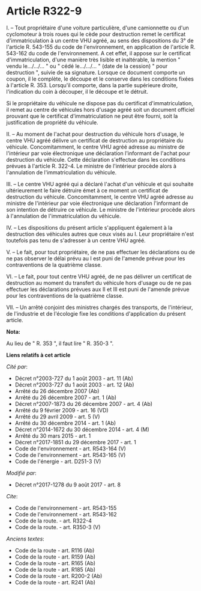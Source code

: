 # Article R322-9

I. – Tout propriétaire d'une voiture particulière, d'une camionnette ou d'un cyclomoteur à trois roues qui le cède pour
destruction remet le certificat d'immatriculation à un centre VHU agréé, au sens des dispositions du 3° de l'article R.
543-155 du code de l'environnement, en application de l'article R. 543-162 du code de l'environnement. A cet effet, il appose
sur le certificat d'immatriculation, d'une manière très lisible et inaltérable, la mention " vendu le.../.../... " ou " cédé
le.../.../... " (date de la cession) " pour destruction ", suivie de sa signature. Lorsque ce document comporte un coupon, il
le complète, le découpe et le conserve dans les conditions fixées à l'article R. 353. Lorsqu'il comporte, dans la partie
supérieure droite, l'indication du coin à découper, il le découpe et le détruit. 

Si le propriétaire du véhicule ne dispose pas du certificat d'immatriculation, il remet au centre de véhicules hors d'usage
agréé soit un document officiel prouvant que le certificat d'immatriculation ne peut être fourni, soit la justification de
propriété du véhicule. 

II. – Au moment de l'achat pour destruction du véhicule hors d'usage, le centre VHU agréé délivre un certificat de
destruction au propriétaire du véhicule. Concomitamment, le centre VHU agréé adresse au ministre de l'intérieur par voie
électronique une déclaration l'informant de l'achat pour destruction du véhicule. Cette déclaration s'effectue dans les
conditions prévues à l'article R. 322-4. Le ministre de l'intérieur procède alors à l'annulation de l'immatriculation du
véhicule. 

III. – Le centre VHU agréé qui a déclaré l'achat d'un véhicule et qui souhaite ultérieurement le faire détruire émet à ce
moment un certificat de destruction du véhicule. Concomitamment, le centre VHU agréé adresse au ministre de l'intérieur par
voie électronique une déclaration l'informant de son intention de détruire ce véhicule. Le ministre de l'intérieur procède
alors à l'annulation de l'immatriculation du véhicule. 

IV. – Les dispositions du présent article s'appliquent également à la destruction des véhicules autres que ceux visés au I.
Leur propriétaire n'est toutefois pas tenu de s'adresser à un centre VHU agréé. 

V. – Le fait, pour tout propriétaire, de ne pas effectuer les déclarations ou de ne pas observer le délai prévu au I est puni
de l'amende prévue pour les contraventions de la quatrième classe. 

VI. – Le fait, pour tout centre VHU agréé, de ne pas délivrer un certificat de destruction au moment du transfert du véhicule
hors d'usage ou de ne pas effectuer les déclarations prévues aux II et III est puni de l'amende prévue pour les
contraventions de la quatrième classe. 

VII. – Un arrêté conjoint des ministres chargés des transports, de l'intérieur, de l'industrie et de l'écologie fixe les
conditions d'application du présent article.

**Nota:**

Au lieu de " R. 353 ", il faut lire " R. 350-3 ".

**Liens relatifs à cet article**

_Cité par_:

  - Décret n°2003-727 du 1 août 2003 - art. 11 (Ab)
  - Décret n°2003-727 du 1 août 2003 - art. 12 (Ab)
  - Arrêté du 26 décembre 2007 (Ab)
  - Arrêté du 26 décembre 2007 - art. 1 (Ab)
  - Décret n°2007-1873 du 26 décembre 2007 - art. 4 (Ab)
  - Arrêté du 9 février 2009 - art. 16 (VD)
  - Arrêté du 29 avril 2009 - art. 5 (V)
  - Arrêté du 30 décembre 2014 - art. 1 (Ab)
  - Décret n°2014-1672 du 30 décembre 2014 - art. 4 (M)
  - Arrêté du 30 mars 2015 - art. 1
  - Décret n°2017-1851 du 29 décembre 2017 - art. 1
  - Code de l'environnement - art. R543-164 (V)
  - Code de l'environnement - art. R543-165 (V)
  - Code de l'énergie - art. D251-3 (V)

_Modifié par_:

  - Décret n°2017-1278 du 9 août 2017 - art. 8

_Cite_:

  - Code de l'environnement - art. R543-155
  - Code de l'environnement - art. R543-162
  - Code de la route. - art. R322-4
  - Code de la route. - art. R350-3 (V)

_Anciens textes_:

  - Code de la route - art. R116 (Ab)
  - Code de la route - art. R159 (Ab)
  - Code de la route - art. R165 (Ab)
  - Code de la route - art. R185 (Ab)
  - Code de la route - art. R200-2 (Ab)
  - Code de la route - art. R241 (Ab)

